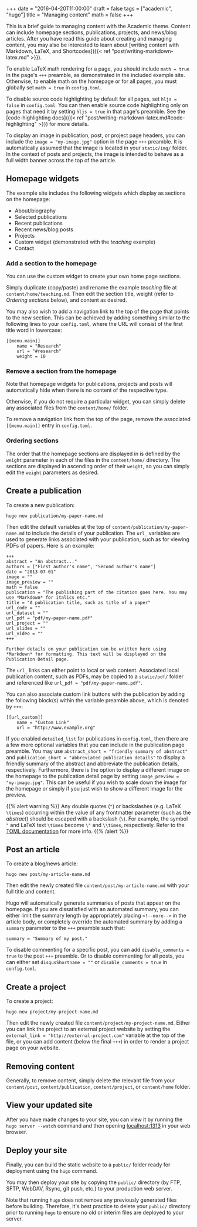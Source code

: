 +++
date = "2016-04-20T11:00:00"
draft = false
tags = ["academic", "hugo"]
title = "Managing content"
math = false
+++

This is a brief guide to managing content with the Academic theme. Content can include homepage sections, publications, projects, and news/blog articles. After you have read this guide about creating and managing content, you may also be interested to learn about [writing content with Markdown, LaTeX, and Shortcodes]({{< ref "post/writing-markdown-latex.md" >}}).<!--more-->

To enable LaTeX math rendering for a page, you should include `math = true` in the page's `+++` preamble, as demonstrated in the included example site. Otherwise, to enable math on the homepage or for all pages, you must globally set `math = true` in `config.toml`.

To disable source code highlighting by default for all pages, set `hljs = false` in `config.toml`. You can then enable source code highlighting only on pages that need it by setting `hljs = true` in that page's preamble. See the [code-highlighting docs]({{< ref "post/writing-markdown-latex.md#code-highlighting" >}}) for more details.

To display an image in publication, post, or project page headers, you can include the `image = "my-image.jpg"` option in the page `+++` preamble. It is automatically assumed that the image is located in your `static/img/` folder. In the context of posts and projects, the image is intended to behave as a full width banner across the top of the article.

## Homepage widgets

The example site includes the following widgets which display as sections on the homepage:

- About/biography
- Selected publications
- Recent publications
- Recent news/blog posts
- Projects
- Custom widget (demonstrated with the *teaching* example)
- Contact

### Add a section to the homepage

You can use the custom widget to create your own home page sections.

Simply duplicate (copy/paste) and rename the example *teaching* file at `content/home/teaching.md`. Then edit the section title, weight (refer to *Ordering sections* below), and content as desired.

You may also wish to add a navigation link to the top of the page that points to the new section. This can be achieved by adding something similar to the following lines to your `config.toml`, where the URL will consist of the first title word in lowercase:

    [[menu.main]]
        name = "Research"
        url = "#research"
        weight = 10

### Remove a section from the homepage

Note that homepage widgets for publications, projects and posts will automatically hide when there is no content of the respective type.

Otherwise, if you do not require a particular widget, you can simply delete any associated files from the `content/home/` folder.

To remove a navigation link from the top of the page, remove the associated `[[menu.main]]` entry in `config.toml`.

### Ordering sections

The order that the homepage sections are displayed in is defined by the `weight` parameter in each of the files in the `content/home/` directory. The sections are displayed in ascending order of their `weight`, so you can simply edit the `weight` parameters as desired.

## Create a publication

To create a new publication:

    hugo new publication/my-paper-name.md

Then edit the default variables at the top of `content/publication/my-paper-name.md` to include the details of your publication. The `url_` variables are used to generate links associated with your publication, such as for viewing PDFs of papers. Here is an example:

```
+++
abstract = "An abstract..."
authors = ["First author's name", "Second author's name"]
date = "2013-07-01"
image = ""
image_preview = ""
math = false
publication = "The publishing part of the citation goes here. You may use *Markdown* for italics etc."
title = "A publication title, such as title of a paper"
url_code = ""
url_dataset = ""
url_pdf = "pdf/my-paper-name.pdf"
url_project = ""
url_slides = ""
url_video = ""
+++

Further details on your publication can be written here using *Markdown* for formatting. This text will be displayed on the Publication Detail page.
```

The `url_` links can either point to local or web content. Associated local publication content, such as PDFs, may be copied to a `static/pdf/` folder and referenced like `url_pdf = "pdf/my-paper-name.pdf"`.

You can also associate custom link buttons with the publication by adding the following block(s) within the variable preamble above, which is denoted by `+++`:

```
[[url_custom]]
    name = "Custom Link"
    url = "http://www.example.org"
```

If you enabled `detailed_list` for publications in `config.toml`, then there are a few more optional variables that you can include in the publication page preamble. You may use `abstract_short = "friendly summary of abstract"` and `publication_short = "abbreviated publication details"` to display a friendly summary of the abstract and abbreviate the publication details, respectively. Furthermore, there is the option to display a different image on the homepage to the publication detail page by setting `image_preview = "my-image.jpg"`. This can be useful if you wish to scale down the image for the homepage or simply if you just wish to show a different image for the preview.

{{% alert warning %}}
Any double quotes (`"`) or backslashes (e.g. LaTeX `\times`) occurring within the value of any frontmatter parameter (such as the *abstract*) should be escaped with a backslash (`\`). For example, the symbol `"` and LaTeX text `\times` become `\"` and `\\times`, respectively. Refer to the [TOML documentation](https://github.com/toml-lang/toml#user-content-string) for more info.
{{% /alert %}}

## Post an article

To create a blog/news article:

    hugo new post/my-article-name.md

Then edit the newly created file `content/post/my-article-name.md` with your full title and content.

Hugo will automatically generate summaries of posts that appear on the homepage. If you are dissatisfied with an automated summary, you can either limit the summary length by appropriately placing <code>&#60;&#33;&#45;&#45;more&#45;&#45;&#62;</code> in the article body, or completely override the automated summary by adding a `summary` parameter to the `+++` preamble such that:

    summary = "Summary of my post."

To disable commenting for a specific post, you can add `disable_comments = true` to the post `+++` preamble. Or to disable commenting for all posts, you can either set `disqusShortname = ""` or `disable_comments = true` in `config.toml`.

## Create a project

To create a project:

    hugo new project/my-project-name.md

Then edit the newly created file `content/project/my-project-name.md`. Either you can link the project to an external project website by setting the `external_link = "http://external-project.com"` variable at the top of the file, or you can add content (below the final `+++`) in order to render a project page on your website.


## Removing content

Generally, to remove content, simply delete the relevant file from your `content/post`, `content/publication`, `content/project`, or `content/home` folder.

## View your updated site

After you have made changes to your site, you can view it by running the `hugo server --watch` command and then opening [localhost:1313](http://localhost:1313) in your web browser.

## Deploy your site

Finally, you can build the static website to a `public/` folder ready for deployment using the `hugo` command.

You may then deploy your site by copying the `public/` directory (by FTP, SFTP, WebDAV, Rsync, git push, etc.) to your production web server.

Note that running `hugo` does not remove any previously generated files before building. Therefore, it's best practice to delete your `public/` directory prior to running `hugo` to ensure no old or interim files are deployed to your server.
